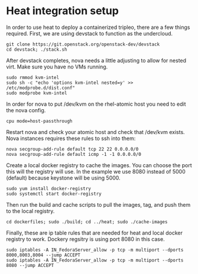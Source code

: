 # Heat integration setup
In order to use heat to deploy a containerized tripleo, there are a few things required.  First, we are using devstack to function as the undercloud.
```
git clone https://git.openstack.org/openstack-dev/devstack
cd devstack; ./stack.sh
```

After devstack completes, nova needs a little adjusting to allow for nested virt.  Make sure you have no VMs running.
```
sudo rmmod kvm-intel
sudo sh -c "echo 'options kvm-intel nested=y' >> /etc/modprobe.d/dist.conf"
sudo modprobe kvm-intel
```

In order for nova to put /dev/kvm on the rhel-atomic host you need to edit the nova config.
```
cpu mode=host-passthrough
```

Restart nova and check your atomic host and check that /dev/kvm exists.
Nova instances requires these rules to ssh into them:
```
nova secgroup-add-rule default tcp 22 22 0.0.0.0/0
nova secgroup-add-rule default icmp -1 -1 0.0.0.0/0
```

Create a local docker registry to cache the images. You can choose the port this will the registry will use. In the example we use 8080 instead of 5000 (default) because keystone will be using 5000.
```
sudo yum install docker-registry
sudo systemctl start docker-registry
```

Then run the build and cache scripts to pull the images, tag, and push them to the local registry.
```
cd dockerfiles; sudo ./build; cd ../heat; sudo ./cache-images
```

Finally, these are ip table rules that are needed for heat and local docker registry to work.  Dockery regsitry is using port 8080 in this case.
```
sudo iptables -A IN_FedoraServer_allow -p tcp -m multiport --dports 8000,8003,8004 --jump ACCEPT
sudo iptables -A IN_FedoraServer_allow -p tcp -m multiport --dports 8080 --jump ACCEPT
```
